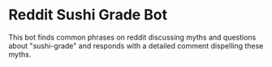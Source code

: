 # Reddit Sushi Grade Bot

This bot finds common phrases on reddit discussing myths and questions about "sushi-grade" and responds with a detailed comment dispelling these myths. 
